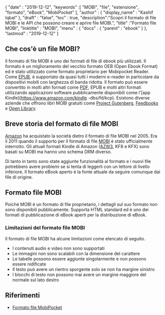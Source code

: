 {
  "date" : "2019-12-12",
  "keywords" :[ "MOBI", "file", "estensione", "formato", "eBook", "MobiPocket" ],
  "author" : {
    "display_name" : "Kashif Iqbal"
},
  "draft" : "false",
  "toc" : true,
  "description":"Scopri il formato di file MOBI e le API che possono creare e aprire file MOBI.",
  "title" :"Formato file MOBI",
  "linktitle" : "MOBI",
  "menu" : {
    "docs" : {
      "parent" : "ebook"
}
},
  "lastmod" : "2019-12-12"
}

## Che cos'è un file MOBI?

Il formato di file MOBI è uno dei formati di file di ebook più utilizzati. Il formato è un miglioramento del vecchio formato OEB (Open Ebook Format) ed è stato utilizzato come formato proprietario per Mobipocket Reader. Come [EPUB](/it/ebook/epub/), è supportato da quasi tutti i moderni e-reader in particolare da dispositivi mobili con larghezza di banda ridotta. Il formato può essere convertito in molti altri formati come [PDF](/it/pdf/), EPUB e molti altri formati utilizzando applicazioni software pubblicamente disponibili come l'[app Kindle](https://www.amazon.com/kindle -dbs/fd/kcp). Esistono diverse aziende che offrono libri MOBI gratuiti come [Project Gutenberg](https://www.gutenberg.org/), [Feedbooks](http://www.feedbooks.com/) e [Open Library]( https://openlibrary.org/).

## Breve storia del formato di file MOBI

[Amazon](https://www.amazon.com) ha acquistato la società dietro il formato di file MOBI nel 2005. Era il 2011 quando il supporto per il formato di file [MOBI](/it/ebook/mobi/) è stato ufficialmente interrotto. Gli attuali formati Kindle di Amazon ([AZW3](/it/ebook/azw3/), KF8 e KFX) sono basati su MOBI ma hanno uno schema DRM diverso.

Di tanto in tanto sono state aggiunte funzionalità al formato e i nuovi file potrebbero avere problemi se si tenta di leggerli con un lettore di livello inferiore. Il formato eBook aperto è la fonte attuale da seguire comunque dai file di origine.

## Formato file MOBI

Poiché MOBI è un formato di file proprietario, i dettagli sul suo formato non sono disponibili pubblicamente. Supporta HTML standard ed è uno dei formati di pubblicazione di eBook aperti per la distribuzione di eBook.

### Limitazioni del formato file MOBI

Il formato di file MOBI ha alcune limitazioni come elencato di seguito.

* I contenuti audio e video non sono supportati
* Le immagini non sono scalabili con la dimensione del carattere
* Le tabelle possono essere aggiunte singolarmente e non possono essere nidificate
* Il testo può avere un rientro sporgente solo se non ha margine sinistro
* I blocchi di testo non possono mai avere un margine maggiore del normale sul lato destro

## Riferimenti

* [Formato file MobiPocket](https://web.archive.org/web/20160414103204/http://www.mobipocket.com/dev/article.asp?BaseFolder#prcgen&File#mobiformat.htm)

